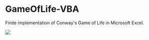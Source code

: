 # GameOfLife-VBA
Finite implementation of Conway's Game of Life in Microsoft Excel.

![](https://github.com/liang108/vba-gameoflife/blob/main/gameOfLife1.gif)
